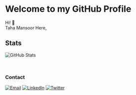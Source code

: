 # Welcome to my GitHub Profile
Hi! :wave: <br/> Taha Mansoor Here,

## Stats
![GitHub Stats](https://github-readme-stats.vercel.app/api?username=tahamansoor&show_icons=true&theme=dark)

<br/>
<h3/>Contact</h3>

[![Email](https://img.shields.io/badge/Email-thacomc@gmail.com-%231DA1F2?style=for-the-badge&logo=mail.ru&logoColor=white)](mailto:thacomc@gmail.com)
[![LinkedIn](https://img.shields.io/badge/LinkedIn-Taha%20Mansoor-%231DA1F2?style=for-the-badge&logo=linkedin&logoColor=white)](https://www.linkedin.com/in/tahamansoor1/)
[![Twitter](https://img.shields.io/badge/Twitter-@tahamansoor16-%231DA1F2?style=for-the-badge&logo=twitter&logoColor=white)](https://twitter.com/tahamansoor16)

<!---
tahamansoor/tahamansoor is a ✨ special ✨ repository because its `README.md` (this file) appears on your GitHub profile.
You can click the Preview link to take a look at your changes.
--->

